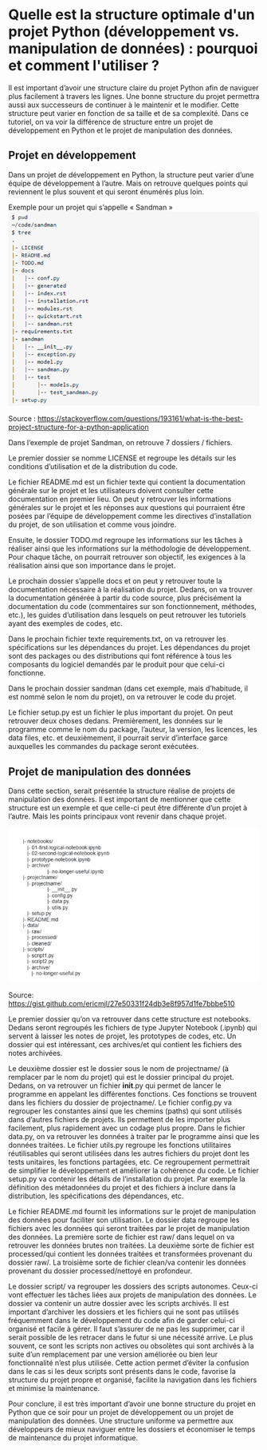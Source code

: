 # Quelle est la structure optimale d'un projet Python (développement vs. manipulation de données) : pourquoi et comment l'utiliser ?
Il est important d’avoir une structure claire du projet Python afin de naviguer plus facilement à travers les lignes. Une bonne structure du projet permettra aussi aux successeurs de continuer à le maintenir et le modifier. Cette structure peut varier en fonction de sa taille et de sa complexité. Dans ce tutoriel, on va voir la différence de structure entre un projet de développement en Python et le projet de manipulation des données.

## Projet en développement
Dans un projet de développement en Python, la structure peut varier d’une équipe de développement à l’autre. Mais on retrouve quelques points qui reviennent le plus souvent et qui seront énumérés plus loin.

Exemple pour un projet qui s’appelle « Sandman »
![img.png](img.png)

Source : https://stackoverflow.com/questions/193161/what-is-the-best-project-structure-for-a-python-application

Dans l’exemple de projet Sandman, on retrouve 7 dossiers / fichiers. 

Le premier dossier se nomme LICENSE et regroupe les détails sur les conditions d’utilisation et de la distribution du code. 

Le fichier README.md est un fichier texte qui contient la documentation générale sur le projet et les utilisateurs doivent consulter cette documentation en premier lieu. On peut y retrouver les informations générales sur le projet et les réponses aux questions qui pourraient être posées par l’équipe de développement comme les directives d’installation du projet, de son utilisation et comme vous joindre.

Ensuite, le dossier TODO.md regroupe les informations sur les tâches à réaliser ainsi que les informations sur la méthodologie de développement. Pour chaque tâche, on pourrait retrouver son objectif, les exigences à la réalisation ainsi que son importance dans le projet. 

Le prochain dossier s’appelle docs et on peut y retrouver toute la documentation nécessaire à la réalisation du projet. Dedans, on va trouver la documentation générée à partir du code source, plus précisément la documentation du code (commentaires sur son fonctionnement, méthodes, etc.), les guides d’utilisation dans lesquels on peut retrouver les tutoriels ayant des exemples de codes, etc.

Dans le prochain fichier texte requirements.txt, on va retrouver les spécifications sur les dépendances du projet. Les dépendances du projet sont des packages ou des distributions qui font référence à tous les composants du logiciel demandés par le produit pour que celui-ci fonctionne.

Dans le prochain dossier sandman (dans cet exemple, mais d’habitude, il est nommé selon le nom du projet), on va retrouver le code du projet.

Le fichier setup.py est un fichier le plus important du projet. On peut retrouver deux choses dedans. Premièrement, les données sur le programme comme le nom du package, l’auteur, la version, les licences, les data files, etc. et deuxièmement, il pourrait servir d’interface garce auxquelles les commandes du package seront exécutées.

## Projet de manipulation des données
Dans cette section, serait présentée la structure réalise de projets de manipulation des données. Il est important de mentionner que cette structure est un exemple et que celle-ci peut être différente d’un projet à l’autre. Mais les points principaux vont revenir dans chaque projet.

![img_1.png](img_1.png)

Source: https://gist.github.com/ericmjl/27e50331f24db3e8f957d1fe7bbbe510

Le premier dossier qu’on va retrouver dans cette structure est notebooks. Dedans seront regroupés les fichiers de type Jupyter Notebook (.ipynb) qui servent à laisser les notes de projet, les prototypes de codes, etc. Un dossier qui est intéressant, ces archives/et qui contient les fichiers des notes archivées.

Le deuxième dossier est le dossier sous le nom de projectname/ (à remplacer par le nom du projet) qui est le dossier principal du projet. Dedans, on va retrouver un fichier __init__.py qui permet de lancer le programme en appelant les différentes fonctions. Ces fonctions se trouvent dans les fichiers du dossier de projectname/. Le fichier config.py va regrouper les constantes ainsi que les chemins (paths) qui sont utilisés dans d’autres fichiers de projets. Ils permettent de les importer plus facilement, plus rapidement avec un codage plus propre. Dans le fichier data.py, on va retrouver les données à traiter par le programme ainsi que les données traitées. Le fichier utils.py regroupe les fonctions utilitaires réutilisables qui seront utilisées dans les autres fichiers du projet dont les tests unitaires, les fonctions partagées, etc. Ce regroupement permettrait de simplifier le développement et améliorer la cohérence du code. Le fichier setup.py va contenir les détails de l’installation du projet. Par exemple la définition des métadonnées du projet et des fichiers à inclure dans la distribution, les spécifications des dépendances, etc.

Le fichier README.md fournit les informations sur le projet de manipulation des données pour faciliter son utilisation. Le dossier data regroupe les fichiers avec les données qui seront traitées par le projet de manipulation des données. La première sorte de fichier est raw/ dans lequel on va retrouver les données brutes non traitées. La deuxième sorte de fichier est processed/qui contient les données traitées et transformées provenant du dossier raw/. La troisième sorte de fichier clean/va contenir les données provenant du dossier processed/nettoyé en profondeur.

Le dossier script/ va regrouper les dossiers des scripts autonomes. Ceux-ci vont effectuer les tâches liées aux projets de manipulation des données. Le dossier va contenir un autre dossier avec les scripts archivés. Il est important d’archiver les dossiers et les fichiers qui ne sont pas utilisés fréquemment dans le développement du code afin de garder celui-ci organisé et facile à gérer. Il faut s’assurer de ne pas les supprimer, car il serait possible de les retracer dans le futur si une nécessité arrive. Le plus souvent, ce sont les scripts non actives ou obsolètes qui sont archivés à la suite d’un remplacement par une version améliorée ou bien leur fonctionnalité n’est plus utilisée. Cette action permet d’éviter la confusion dans le cas si les deux scripts sont présents dans le code, favorise la structure du projet propre et organisé, facilite la navigation dans les fichiers et minimise la maintenance. 

Pour conclure, il est très important d’avoir une bonne structure du projet en Python que ce soir pour un projet de développement ou un projet de manipulation des données. Une structure uniforme va permettre aux développeurs de mieux naviguer entre les dossiers et économiser le temps de maintenance du projet informatique.
